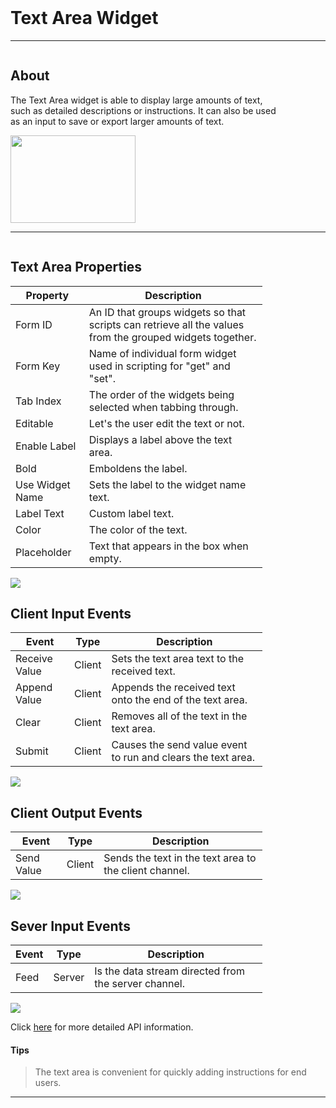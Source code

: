 <!-- Text Area Widget Help Markdown -->
<link rel="stylesheet" type="text/css" media="all" href="/help/markdown_styles.css"/>
<br>

# Text Area Widget

___
<div class="column-container">
<div class="column row-container" style="width:85%">


## About
The Text Area widget is able to display large amounts of text, such as detailed descriptions or instructions. It can also be used as an input to save or export larger amounts of text.

</div>

<div class="column row-container">
<img src="/images/help/textarea/textarea_instructions.png" width="200" height="140">
</div>
</div>

___

<div class="column-container">
<div class="column row-container" style="width:80%;">

## Text Area Properties
| Property | Description |
| -------- | ----------- |
| Form ID | An ID that groups widgets so that scripts can retrieve all the values from the grouped widgets together. |
| Form Key | Name of individual form widget used in scripting for "get" and "set". |
| Tab Index | The order of the widgets being selected when tabbing through. |
| Editable | Let's the user edit the text or not. |
| Enable Label | Displays a label above the text area. | 
| Bold | Emboldens the label. |
| Use Widget Name | Sets the label to the widget name text. |
| Label Text | Custom label text. |
| Color | The color of the text. |
| Placeholder| Text that appears in the box when empty. |

</div>
<div class="column row-container">
<img src="/images/help/textarea/textarea_widget_specific.png">
</div>
</div>


<div class="column-container">
<div class="column row-container" style="width:80%;">

## Client Input Events
| Event | Type | Description |
| ----- | ---- | ----------- |
| Receive Value | Client | Sets the text area text to the received text. |
| Append Value | Client | Appends the received text onto the end of the text area. |
| Clear | Client | Removes all of the text in the text area. |
| Submit | Client | Causes the send value event to run and clears the text area. |

</div>
<div class="column row-container">
<img src="/images/help/textarea/textarea_even_receive.png">
</div>
</div>


<div class="column-container">
<div class="column row-container" style="width:80%;">

## Client Output Events
| Event | Type | Description |
| ----- | ---- | ----------- |
| Send Value | Client | Sends the text in the text area to the client channel. |

</div>
<div class="column row-container">
<img src="/images/help/textarea/textarea_event_feed.png">
</div>
</div>


<div class="column-container">
<div class="column row-container" style="width:80%;">

## Sever Input Events
| Event | Type | Description |
| ----- | ---- | ----------- |
| Feed | Server | Is the data stream directed from the server channel. | 

</div>
<div class="column row-container">
<img src="/images/help/textarea/textarea_event_send.png">
</div>
</div>

Click [here](http:www.google.com "API Info") for more detailed API information.

#### Tips
>The text area is convenient for quickly adding instructions for end users.

---